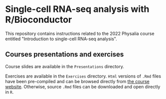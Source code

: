# Single-cell RNA-seq analysis with R/Bioconductor

This repository contains instructions related to 
the 2022 Physalia course entitled "Introduction 
to single-cell RNA-seq analysis". 

## Courses presentations and exercises 

Course slides are available in the `Presentations` directory.  

Exercises are available in the `Exercises` directory. 
`Html` versions of `.Rmd` files have been pre-compiled 
and can be browsed directly from 
[the course website](https://jserizay.com/scRNAseq_Physalia_2022/index.html). 
Otherwise, source `.Rmd` files can be downloaded and 
open directly in `R`.
